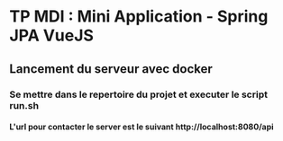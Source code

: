# TP MDI : Mini Application - Spring JPA VueJS

## Lancement du serveur avec docker

### Se mettre dans le repertoire du projet et executer le script run.sh 
#### L'url pour contacter le server est le suivant http://localhost:8080/api 


